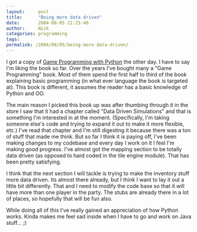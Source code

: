 ```yaml
---
layout:     post
title:      "Being more data driven"
date:       2004-08-05 21:25:48
author:     Nick
categories: programming
tags:  
permalink: /2004/08/05/being-more-data-driven/
---
```

    
I got a copy of [Game Programming with Python](http://www.amazon.com/exec/obidos/tg/detail/-/1584502584/ref=cm_plog_yoo_dp/104-4362877-4928718?%5Fencoding=UTF8&v=glance) the other day. I have to say I'm liking the book so far. Over the years I've bought many a "Game Programming" book. Most of them spend the first half to third of the book explaining basic programming (in what ever language the book is targeted at). This book is different, it assumes the reader has a basic knowledge of Python and OO.   
  
    
The main reason I picked this book up was after thumbing through it in the store I saw that it had a chapter called "Data Driven Simulations" and that is something I'm interested in at the moment. (Specifically, I'm taking someone else's code and trying to expand it out to make it more flexible, etc.) I've read that chapter and I'm still digesting it because there was a ton of stuff that made me think. But so far I think it is paying off, I've been making changes to my codebase and every day I work on it I feel I'm making good progress. I've almost got the mapping section to be totally data driven (as opposed to hard coded in the tile engine module). That has been pretty satisfying.   
  
    
I think that the next section I will tackle is trying to make the inventory stuff more data driven. Its almost there already, but I think I want to lay it out a little bit differently. That and I need to modify the code base so that it will have more than one player in the party. The stubs are already there in a lot of places, so hopefully that will be fun also.   
  
    
While doing all of this I've really gained an appreciation of how Python works. Kinda makes me feel sad inside when I have to go and work on Java stuff... ;)  

